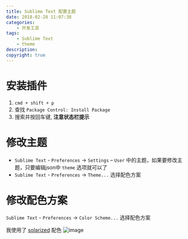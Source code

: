 ```yaml
---
title: Sublime Text 配置主题
date: 2018-02-28 11:07:38
categories:
	- 开发工具
tags:
	- Sublime Text
	- theme
description: 
copyright: true
---
```



# 安装插件

1. `cmd + shift + p`
2. 查找 `Package Control: Install Package`
3. 搜索并按回车键, **注意状态栏提示**

# 修改主题

+ `Sublime Text` - `Preferences` -> `Settings` – `User` 中的主题，如果要修改主题，只要编辑json中 `theme` 选项就可以了
+ `Sublime Text` - `Preferences` -> `Theme...` 选择配色方案

# 修改配色方案

`Sublime Text` - `Preferences` -> `Color Scheme...` 选择配色方案

我使用了 [solarized](http://ethanschoonover.com/solarized) 配色
![image](http://ethanschoonover.com/solarized/img/solarized-yinyang.png)
